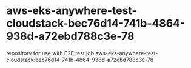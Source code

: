 # aws-eks-anywhere-test-cloudstack-bec76d14-741b-4864-938d-a72ebd788c3e-78
repository for use with E2E test job aws-eks-anywhere-test-cloudstack:bec76d14-741b-4864-938d-a72ebd788c3e-78
